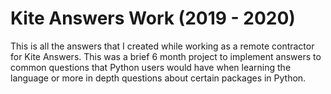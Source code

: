 # Kite Answers Work (2019 - 2020)

This is all the answers that I created while working as a remote contractor for Kite Answers. This was a brief 6 month project to implement answers to
common questions that Python users would have when learning the language or more in depth questions about certain packages in Python.
